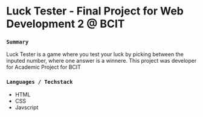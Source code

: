 # Luck Tester - Final Project for Web Development 2 @ BCIT

### `Summary`
 Luck Tester is a game where you test your luck by picking between the inputed number, where one answer is a winnere. This project was developer for Academic Project for BCIT


### `Languages / Techstack`

- HTML
- CSS
- Javscript


